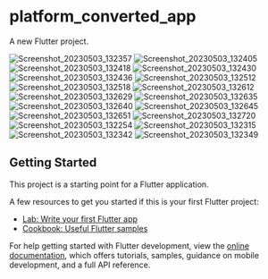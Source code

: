 # platform_converted_app

A new Flutter project.

![Screenshot_20230503_132357](https://user-images.githubusercontent.com/131368253/236236345-effc8669-9903-4989-ab14-b542be9e90b9.png)
![Screenshot_20230503_132405](https://user-images.githubusercontent.com/131368253/236236355-52bd1c38-9c93-41b6-bc61-d1e0ba505234.png)
![Screenshot_20230503_132418](https://user-images.githubusercontent.com/131368253/236236360-f2607aa3-ca69-4d91-9ddc-0b42b399e0de.png)
![Screenshot_20230503_132430](https://user-images.githubusercontent.com/131368253/236236368-6eb325b0-7ced-47c6-84e3-f52a776ff6e2.png)
![Screenshot_20230503_132436](https://user-images.githubusercontent.com/131368253/236236373-e4089996-1cf8-4ff5-bec2-31020f884130.png)
![Screenshot_20230503_132512](https://user-images.githubusercontent.com/131368253/236236377-a45dbd01-601d-45f0-ac55-61ab4fed2272.png)
![Screenshot_20230503_132518](https://user-images.githubusercontent.com/131368253/236236385-e578b91e-3a87-4a05-be49-d605c6621f8b.png)
![Screenshot_20230503_132612](https://user-images.githubusercontent.com/131368253/236236389-a1f57ebd-9489-4dad-a42b-f5fa48292c7a.png)
![Screenshot_20230503_132629](https://user-images.githubusercontent.com/131368253/236236392-d2ed6c0c-d746-4475-8500-5a81e2528929.png)
![Screenshot_20230503_132635](https://user-images.githubusercontent.com/131368253/236236396-6150543c-7cad-4ab0-a8b8-a16a0da345a9.png)
![Screenshot_20230503_132640](https://user-images.githubusercontent.com/131368253/236236400-5c686c1e-7a2b-4fc7-a0d8-77a8fad3e33a.png)
![Screenshot_20230503_132645](https://user-images.githubusercontent.com/131368253/236236403-d0d9d0f4-1b8f-4073-8f8f-b7d6e7d2d80e.png)
![Screenshot_20230503_132651](https://user-images.githubusercontent.com/131368253/236236411-8b04b747-96be-4228-8adb-b98ab871d00b.png)
![Screenshot_20230503_132720](https://user-images.githubusercontent.com/131368253/236236417-364cdc85-1837-41f4-a690-76a7470aa0dd.png)
![Screenshot_20230503_132254](https://user-images.githubusercontent.com/131368253/236236420-edde9b8c-ae06-4ca3-8dff-dbda7d983758.png)
![Screenshot_20230503_132315](https://user-images.githubusercontent.com/131368253/236236422-5079af5b-c70f-473d-bf94-0db3680e1719.png)
![Screenshot_20230503_132342](https://user-images.githubusercontent.com/131368253/236236428-e032152d-e03a-4041-8f12-6c27afc100e5.png)
![Screenshot_20230503_132349](https://user-images.githubusercontent.com/131368253/236236430-8f9ef6ae-374d-41e0-a560-b0e982df462f.png)


## Getting Started

This project is a starting point for a Flutter application.

A few resources to get you started if this is your first Flutter project:

- [Lab: Write your first Flutter app](https://docs.flutter.dev/get-started/codelab)
- [Cookbook: Useful Flutter samples](https://docs.flutter.dev/cookbook)

For help getting started with Flutter development, view the
[online documentation](https://docs.flutter.dev/), which offers tutorials,
samples, guidance on mobile development, and a full API reference.
